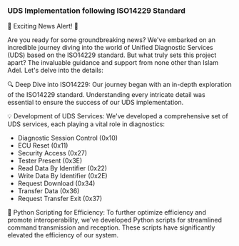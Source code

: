 ### UDS Implementation following ISO14229 Standard

🚀 Exciting News Alert! 🚀

Are you ready for some groundbreaking news? We've embarked on an incredible journey diving into the world of Unified Diagnostic Services (UDS) based on the ISO14229 standard. But what truly sets this project apart? The invaluable guidance and support from none other than Islam Adel. Let's delve into the details:

🔍 Deep Dive into ISO14229: Our journey began with an in-depth exploration of the ISO14229 standard. Understanding every intricate detail was essential to ensure the success of our UDS implementation.

💡 Development of UDS Services: We've developed a comprehensive set of UDS services, each playing a vital role in diagnostics:
- Diagnostic Session Control (0x10)
- ECU Reset (0x11)
- Security Access (0x27)
- Tester Present (0x3E)
- Read Data By Identifier (0x22)
- Write Data By Identifier (0x2E)
- Request Download (0x34)
- Transfer Data (0x36)
- Request Transfer Exit (0x37)

🐍 Python Scripting for Efficiency: To further optimize efficiency and promote interoperability, we've developed Python scripts for streamlined command transmission and reception. These scripts have significantly elevated the efficiency of our system.

